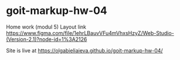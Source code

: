 # goit-markup-hw-04

Home work (modul 5)
Layout link
https://www.figma.com/file/1ehrLBauvVFu4mVhxsHzyZ/Web-Studio-(Version-2.1)?node-id=1%3A2126

Site is live at
https://olgabieliaieva.github.io/goit-markup-hw-04/
